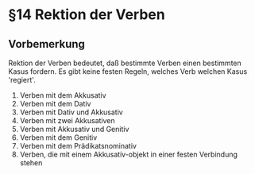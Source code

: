# §14 Rektion der Verben
## Vorbemerkung
Rektion der Verben bedeutet, daß bestimmte Verben einen bestimmten Kasus fordern. Es gibt keine festen Regeln, welches Verb welchen Kasus 'regiert'.  
1. Verben mit dem Akkusativ
2. Verben mit dem Dativ
3. Verben mit Dativ und Akkusativ
4. Verben mit zwei Akkusativen
5. Verben mit Akkusativ und Genitiv
6. Verben mit dem Genitiv
7. Verben mit dem Prädikatsnominativ
8. Verben, die mit einem Akkusativ-objekt in einer festen Verbindung stehen